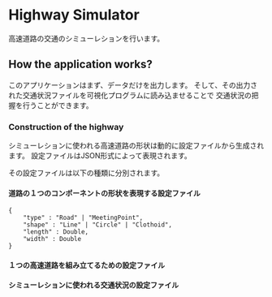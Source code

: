 # Highway Simulator

高速道路の交通のシミューレションを行います。

## How the application works?

このアプリケーションはまず、データだけを出力します。
そして、その出力された交通状況ファイルを可視化プログラムに読み込ませることで
交通状況の把握を行うことができます。

### Construction of the highway

シミューレションに使われる高速道路の形状は動的に設定ファイルから生成されます。
設定ファイルはJSON形式によって表現されます。

その設定ファイルは以下の種類に分別されます。

#### 道路の１つのコンポーネントの形状を表現する設定ファイル

```
{
    "type" : "Road" | "MeetingPoint",
    "shape" : "Line" | "Circle" | "Clothoid",
    "length" : Double,
    "width" : Double
}
```

#### １つの高速道路を組み立てるための設定ファイル

#### シミューレションに使われる交通状況の設定ファイル
